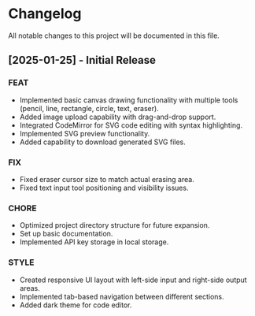 # Changelog

All notable changes to this project will be documented in this file.

## [2025-01-25] - Initial Release

### FEAT
- Implemented basic canvas drawing functionality with multiple tools (pencil, line, rectangle, circle, text, eraser).
- Added image upload capability with drag-and-drop support.
- Integrated CodeMirror for SVG code editing with syntax highlighting.
- Implemented SVG preview functionality.
- Added capability to download generated SVG files.

### FIX
- Fixed eraser cursor size to match actual erasing area.
- Fixed text input tool positioning and visibility issues.

### CHORE
- Optimized project directory structure for future expansion.
- Set up basic documentation.
- Implemented API key storage in local storage.

### STYLE
- Created responsive UI layout with left-side input and right-side output areas.
- Implemented tab-based navigation between different sections.
- Added dark theme for code editor.
